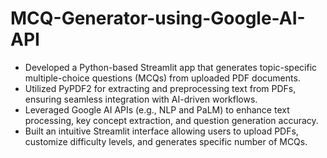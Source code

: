 # MCQ-Generator-using-Google-AI-API

* Developed a Python-based Streamlit app that generates topic-specific multiple-choice questions (MCQs) from uploaded PDF documents.
* Utilized PyPDF2 for extracting and preprocessing text from PDFs, ensuring seamless integration with AI-driven workflows.
* Leveraged Google AI APIs (e.g., NLP and PaLM) to enhance text processing, key concept extraction, and question generation accuracy.
* Built an intuitive Streamlit interface allowing users to upload PDFs, customize difficulty levels, and generates specific number of MCQs.

